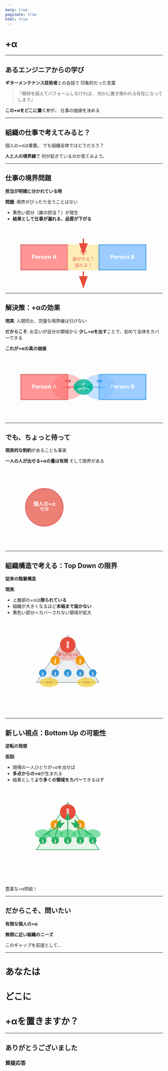 ```yaml
---
marp: true
paginate: true
html: true
---
```


# +α

---

## あるエンジニアからの学び

**ギターメンテナンス技術者**との会話で
印象的だった言葉

> 「期待を超えてパフォームしなければ、
> 何かに置き換われる存在になってしまう」

**この+αをどこに置くか**が、
仕事の価値を決める

---

## 組織の仕事で考えてみると？

個人の+αは重要。
でも組織全体ではどうだろう？

**人と人の境界線**で
何が起きているのか見てみよう。

---
## 仕事の境界問題

**担当が明確に分かれている時**

<span class="problem-text">**問題**: 境界がぴったり合うことはない</span>

- 黄色い部分（誰の担当？）が発生
- **結果として仕事が漏れる、品質が下がる**

<section>

<svg width="500" height="200" viewBox="0 0 500 200">
  <!-- Person A's work area -->
  <rect x="50" y="60" width="150" height="80" fill="#ff6b6b" opacity="0.7" stroke="#d63031" stroke-width="3"/>
  <text x="125" y="105" text-anchor="middle" font-size="18" font-weight="bold" fill="white">Person A</text>
  
  <!-- Gap in the middle -->
  <rect x="200" y="60" width="100" height="80" fill="#ffeaa7" opacity="0.8" stroke="#fdcb6e" stroke-width="2" stroke-dasharray="5,5"/>
  <text x="250" y="90" text-anchor="middle" font-size="16" fill="#e17055">???</text>
  <text x="250" y="110" text-anchor="middle" font-size="14" fill="#e17055">誰がやる？</text>
  <text x="250" y="130" text-anchor="middle" font-size="14" fill="#e17055">漏れる！</text>
  
  <!-- Person B's work area -->
  <rect x="300" y="60" width="150" height="80" fill="#74b9ff" opacity="0.7" stroke="#0984e3" stroke-width="3"/>
  <text x="375" y="105" text-anchor="middle" font-size="18" font-weight="bold" fill="white">Person B</text>
  
  <!-- Warning arrows -->
  <path d="M 250 40 L 250 55" stroke="#e74c3c" stroke-width="4" marker-end="url(#arrowhead)"/>
  <path d="M 250 145 L 250 160" stroke="#e74c3c" stroke-width="4" marker-end="url(#arrowhead)"/>
  
  <!-- Arrow marker definition -->
  <defs>
    <marker id="arrowhead" markerWidth="10" markerHeight="7" refX="0" refY="3.5" orient="auto">
      <polygon points="0 0, 10 3.5, 0 7" fill="#e74c3c"/>
    </marker>
  </defs>
</svg>

</section>

---

## 解決策：+αの効果

**現実**: 人間同士、完璧な境界線は引けない

<span class="solution-text">**だからこそ**: お互いが自分の領域から
**少し+αを出す**ことで、初めて全体をカバーできる</span>

**これが+αの真の価値**

<section>

<svg width="500" height="200" viewBox="0 0 500 200">
  <!-- Person A's work area with overflow -->
  <rect x="50" y="60" width="150" height="80" fill="#ff6b6b" opacity="0.7" stroke="#d63031" stroke-width="3"/>
  <text x="125" y="105" text-anchor="middle" font-size="18" font-weight="bold" fill="white">Person A</text>
  
  <!-- A's +α overflow -->
  <ellipse cx="200" cy="100" rx="50" ry="40" fill="#ff6b6b" opacity="0.4"/>
  <text x="200" y="85" text-anchor="middle" font-size="14" font-weight="bold" fill="#d63031">+α</text>
  <text x="200" y="105" text-anchor="middle" font-size="12" fill="#d63031">+α</text>
  
  <!-- Person B's work area with overflow -->
  <rect x="300" y="60" width="150" height="80" fill="#74b9ff" opacity="0.7" stroke="#0984e3" stroke-width="3"/>
  <text x="375" y="105" text-anchor="middle" font-size="18" font-weight="bold" fill="white">Person B</text>
  
  <!-- B's +α overflow -->
  <ellipse cx="300" cy="100" rx="50" ry="40" fill="#74b9ff" opacity="0.4"/>
  <text x="300" y="85" text-anchor="middle" font-size="14" font-weight="bold" fill="#0984e3">+α</text>
  <text x="300" y="105" text-anchor="middle" font-size="12" fill="#0984e3">+α</text>
  
  <!-- Overlap area - success! -->
  <ellipse cx="250" cy="100" rx="30" ry="25" fill="#00b894" opacity="0.8"/>
  <text x="250" y="95" text-anchor="middle" font-size="14" font-weight="bold" fill="white">✓</text>
  <text x="250" y="110" text-anchor="middle" font-size="12" font-weight="bold" fill="white">カバー!</text>
  
  <!-- Flow arrows -->
  <path d="M 180 100 L 220 100" stroke="#ff6b6b" stroke-width="3" marker-end="url(#arrowhead2)"/>
  <path d="M 320 100 L 280 100" stroke="#74b9ff" stroke-width="3" marker-end="url(#arrowhead2)"/>
  
  <defs>
    <marker id="arrowhead2" markerWidth="8" markerHeight="6" refX="0" refY="3" orient="auto">
      <polygon points="0 0, 8 3, 0 6" fill="#00b894"/>
    </marker>
  </defs>
</svg>

</section>

---

## でも、ちょっと待って

**現実的な制約**があることも事実

**一人の人が出せる+αの量は有限**
そして限界がある

<svg width="500" height="250" viewBox="0 0 500 250">
  <!-- Individual capacity - circular -->
  <circle cx="125" cy="125" r="60" fill="#e74c3c" opacity="0.7" stroke="#d63031" stroke-width="3"/>
  <text x="125" y="120" text-anchor="middle" font-size="16" font-weight="bold" fill="white">個人の+α</text>
  <text x="125" y="135" text-anchor="middle" font-size="14" fill="white">有限</text>
</svg>

---

## 組織構造で考える：Top Down の限界

**従来の階層構造**

<div class="two-column">

<div class="column-left">

**現実**:
- 上層部の+αは**限られている**
- 組織が大きくなるほど**末端まで届かない**
- 黄色い部分＝カバーされない領域が拡大

</div>

<div class="column-right">
<svg width="400" height="300" viewBox="0 0 400 300">
  <!-- Triangle structure -->
  <polygon points="200,50 100,200 300,200" fill="#ecf0f1" stroke="#95a5a6" stroke-width="2"/>
  
  <!-- Top level -->
  <circle cx="200" cy="80" r="25" fill="#e74c3c"/>
  <text x="200" y="87" text-anchor="middle" font-size="20" fill="white">👑</text>
  
  <!-- Middle levels -->
  <circle cx="160" cy="130" r="15" fill="#f39c12"/>
  <circle cx="240" cy="130" r="15" fill="#f39c12"/>
  <text x="160" y="137" text-anchor="middle" font-size="12" fill="white">👤</text>
  <text x="240" y="137" text-anchor="middle" font-size="12" fill="white">👤</text>
  
  <!-- Bottom level -->
  <circle cx="120" cy="170" r="12" fill="#3498db"/>
  <circle cx="160" cy="170" r="12" fill="#3498db"/>
  <circle cx="200" cy="170" r="12" fill="#3498db"/>
  <circle cx="240" cy="170" r="12" fill="#3498db"/>
  <circle cx="280" cy="170" r="12" fill="#3498db"/>
  <text x="120" y="177" text-anchor="middle" font-size="10" fill="white">👥</text>
  <text x="160" y="177" text-anchor="middle" font-size="10" fill="white">👥</text>
  <text x="200" y="177" text-anchor="middle" font-size="10" fill="white">👥</text>
  <text x="240" y="177" text-anchor="middle" font-size="10" fill="white">👥</text>
  <text x="280" y="177" text-anchor="middle" font-size="10" fill="white">👥</text>
  
  <!-- Limited overflow from top -->
  <ellipse cx="200" cy="110" rx="40" ry="20" fill="#e74c3c" opacity="0.3"/>
  <text x="200" y="115" text-anchor="middle" font-size="12" fill="#c0392b">限られた+α</text>
  
  <!-- Gap areas -->
  <ellipse cx="140" cy="200" rx="30" ry="15" fill="#f1c40f" opacity="0.6"/>
  <ellipse cx="260" cy="200" rx="30" ry="15" fill="#f1c40f" opacity="0.6"/>
  <text x="140" y="205" text-anchor="middle" font-size="10" fill="#d68910">不足</text>
  <text x="260" y="205" text-anchor="middle" font-size="10" fill="#d68910">不足</text>
  
  <!-- Downward arrows showing insufficient flow -->
  <path d="M 200 105 L 140 190" stroke="#e74c3c" stroke-width="2" stroke-dasharray="3,3" opacity="0.7"/>
  <path d="M 200 105 L 260 190" stroke="#e74c3c" stroke-width="2" stroke-dasharray="3,3" opacity="0.7"/>
</svg>


</div>

---

## 新しい視点：Bottom Up の可能性

**逆転の発想**

<div class="two-column">

<div class="column-left">

**仮説**:
- 現場の一人ひとりが+αを出せば
- **多点からの+α**が生まれる
- 結果として**より多くの領域をカバー**できるはず

</div>

<div class="column-right">
<main>
<svg width="400" height="300" viewBox="0 0 400 300">
  <!-- Inverted triangle structure for Bottom Up -->
  <polygon points="200,50 100,200 300,200" fill="#e8f5e8" stroke="#27ae60" stroke-width="2"/>
  
  <!-- Top level (same position as Top Down) -->
  <circle cx="200" cy="80" r="25" fill="#e74c3c"/>
  <text x="200" y="87" text-anchor="middle" font-size="20" fill="white">👑</text>
  
  <!-- Middle levels (same position as Top Down) -->
  <circle cx="160" cy="120" r="15" fill="#f39c12"/>
  <circle cx="240" cy="120" r="15" fill="#f39c12"/>
  <text x="160" y="127" text-anchor="middle" font-size="12" fill="white">👤</text>
  <text x="240" y="127" text-anchor="middle" font-size="12" fill="white">👤</text>
  
  <!-- Bottom level (same position as Top Down) -->
  <circle cx="120" cy="170" r="12" fill="#27ae60"/>
  <circle cx="160" cy="170" r="12" fill="#27ae60"/>
  <circle cx="200" cy="170" r="12" fill="#27ae60"/>
  <circle cx="240" cy="170" r="12" fill="#27ae60"/>
  <circle cx="280" cy="170" r="12" fill="#27ae60"/>
  <text x="120" y="177" text-anchor="middle" font-size="10" fill="white">👥</text>
  <text x="160" y="177" text-anchor="middle" font-size="10" fill="white">👥</text>
  <text x="200" y="177" text-anchor="middle" font-size="10" fill="white">👥</text>
  <text x="240" y="177" text-anchor="middle" font-size="10" fill="white">👥</text>
  <text x="280" y="177" text-anchor="middle" font-size="10" fill="white">👥</text>
  
  <!-- Multiple +α from bottom level (現場からの豊富な+α) -->
  <ellipse cx="120" cy="150" rx="25" ry="15" fill="#2ecc71" opacity="0.6"/>
  <ellipse cx="160" cy="150" rx="25" ry="15" fill="#2ecc71" opacity="0.6"/>
  <ellipse cx="200" cy="150" rx="25" ry="15" fill="#2ecc71" opacity="0.6"/>
  <ellipse cx="240" cy="150" rx="25" ry="15" fill="#2ecc71" opacity="0.6"/>
  <ellipse cx="280" cy="150" rx="25" ry="15" fill="#2ecc71" opacity="0.6"/>
  
  <!-- Upward arrows showing bottom-up flow -->
  <path d="M 120 155 L 170 125" stroke="#27ae60" stroke-width="3" marker-end="url(#arrowhead3)"/>
  <path d="M 160 155 L 170 125" stroke="#27ae60" stroke-width="3" marker-end="url(#arrowhead3)"/>
  <path d="M 200 155 L 200 105" stroke="#27ae60" stroke-width="3" marker-end="url(#arrowhead3)"/>
  <path d="M 240 155 L 230 125" stroke="#27ae60" stroke-width="3" marker-end="url(#arrowhead3)"/>
  <path d="M 280 155 L 230 125" stroke="#27ae60" stroke-width="3" marker-end="url(#arrowhead3)"/>

  <defs>
    <marker id="arrowhead3" markerWidth="8" markerHeight="6" refX="0" refY="3" orient="auto">
      <polygon points="0 0, 8 3, 0 6" fill="#27ae60"/>
    </marker>
  </defs>
</svg>

  <!-- Success text -->
  <text x="200" y="250" text-anchor="middle" font-size="16" font-weight="bold" fill="#27ae60">豊富な+α供給！</text>
</main>
</div>

</div>

---

## だからこそ、問いたい

**有限な個人の+α**

**無限に近い組織のニーズ**

このギャップを前提として...

---

# あなたは
# どこに
# +αを置きますか？

---

## ありがとうございました

### 質疑応答
